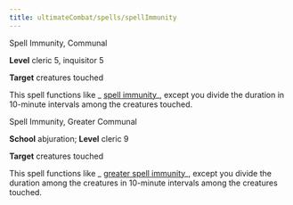 ```yaml
---
title: ultimateCombat/spells/spellImmunity
---
```

Spell Immunity, Communal

**Level** cleric 5, inquisitor 5

**Target** creatures touched

This spell functions like _ [spell immunity](spells/spellImmunity#_spell-immunity)_, except you divide the duration in 10-minute intervals among the creatures touched.

Spell Immunity, Greater Communal

**School** abjuration; **Level** cleric 9

**Target** creatures touched

This spell functions like _ [greater spell immunity](spells/spellImmunity#_spell-immunity-greater)_, except you divide the duration among the creatures in 10-minute intervals among the creatures touched.

